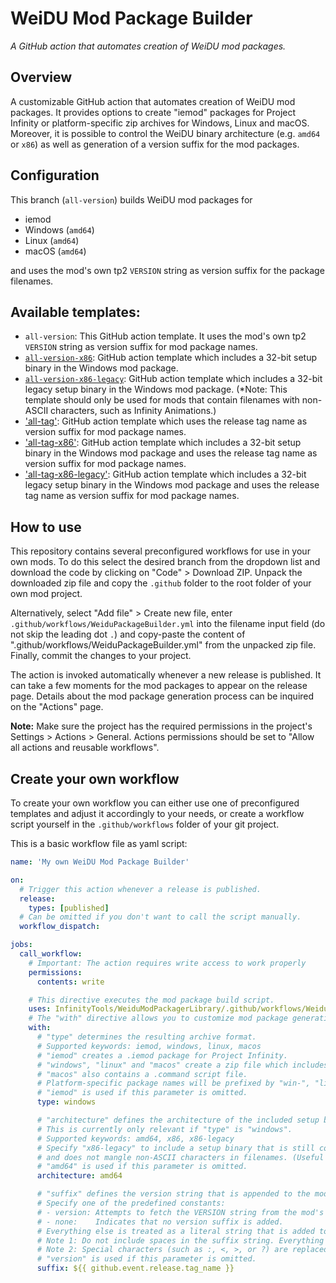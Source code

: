 # WeiDU Mod Package Builder
*A GitHub action that automates creation of WeiDU mod packages.*

## Overview

A customizable GitHub action that automates creation of WeiDU mod packages. It provides options to create "iemod" packages for Project Infinity or platform-specific zip archives for Windows, Linux and macOS. Moreover, it is possible to control the WeiDU binary architecture (e.g. `amd64` or `x86`) as well as generation of a version suffix for the mod packages.

## Configuration

This branch (`all-version`) builds WeiDU mod packages for
- iemod
- Windows (`amd64`)
- Linux (`amd64`)
- macOS (`amd64`)

and uses the mod's own tp2 `VERSION` string as version suffix for the package filenames.

## Available templates:

- `all-version`: This GitHub action template. It uses the mod's own tp2 `VERSION` string as version suffix for mod package names.
- [`all-version-x86`](../../tree/all-version-x86): GitHub action template which includes a 32-bit setup binary in the Windows mod package.
- [`all-version-x86-legacy`](../../tree/all-version-x86-legacy): GitHub action template which includes a 32-bit legacy setup binary in the Windows mod package. (*Note: This template should only be used for mods that contain filenames with non-ASCII characters, such as Infinity Animations.)
- ['all-tag'](../../tree/all-tag): GitHub action template which uses the release tag name as version suffix for mod package names.
- ['all-tag-x86'](../../tree/all-tag-x86): GitHub action template which includes a 32-bit setup binary in the Windows mod package and uses the release tag name as version suffix for mod package names.
- ['all-tag-x86-legacy'](../../tree/all-tag-x86-legacy): GitHub action template which includes a 32-bit legacy setup binary in the Windows mod package and uses the release tag name as version suffix for mod package names.

## How to use

This repository contains several preconfigured workflows for use in your own mods. To do this select the desired branch from the dropdown list and download the code by clicking on "Code" > Download ZIP. Unpack the downloaded zip file and copy the `.github` folder to the root folder of your own mod project.

Alternatively, select "Add file" > Create new file, enter `.github/workflows/WeiduPackageBuilder.yml` into the filename input field (do not skip the leading dot `.`) and copy-paste the content of ".github/workflows/WeiduPackageBuilder.yml" from the unpacked zip file. Finally, commit the changes to your project.

The action is invoked automatically whenever a new release is published. It can take a few moments for the mod packages to appear on the release page. Details about the mod package generation process can be inquired on the "Actions" page.

**Note:** Make sure the project has the required permissions in the project's Settings > Actions > General. Actions permissions should be set to "Allow all actions and reusable workflows".

## Create your own workflow

To create your own workflow you can either use one of preconfigured templates and adjust it accordingly to your needs, or create a workflow script yourself in the `.github/workflows` folder of your git project.

This is a basic workflow file as yaml script:
```yaml
name: 'My own WeiDU Mod Package Builder'

on:
  # Trigger this action whenever a release is published.
  release:
    types: [published]
  # Can be omitted if you don't want to call the script manually.
  workflow_dispatch:

jobs:
  call_workflow:
    # Important: The action requires write access to work properly
    permissions:
      contents: write

    # This directive executes the mod package build script.
    uses: InfinityTools/WeiduModPackagerLibrary/.github/workflows/WeiduModPackagerLibrary.yml@master
    # The "with" directive allows you to customize mod package generation.
    with:
      # "type" determines the resulting archive format.
      # Supported keywords: iemod, windows, linux, macos
      # "iemod" creates a .iemod package for Project Infinity.
      # "windows", "linux" and "macos" create a zip file which includes a compatible setup binary.
      # "macos" also contains a .command script file.
      # Platform-specific package names will be prefixed by "win-", "lin-" and "mac-" respectively.
      # "iemod" is used if this parameter is omitted.
      type: windows

      # "architecture" defines the architecture of the included setup binary.
      # This is currently only relevant if "type" is "windows".
      # Supported keywords: amd64, x86, x86-legacy
      # Specify "x86-legacy" to include a setup binary that is still compatible with older Windows versions
      # and does not mangle non-ASCII characters in filenames. (Useful for mods such as Infinity Animations.)
      # "amd64" is used if this parameter is omitted.
      architecture: amd64

      # "suffix" defines the version string that is appended to the mod package filename.
      # Specify one of the predefined constants:
      # - version: Attempts to fetch the VERSION string from the mod's own tp2 file.
      # - none:    Indicates that no version suffix is added.
      # Everything else is treated as a literal string that is added to the mod package name.
      # Note 1: Do not include spaces in the suffix string. Everything after the first space is discarded by the action.
      # Note 2: Special characters (such as :, <, >, or ?) are replaced by underscores.
      # "version" is used if this parameter is omitted.
      suffix: ${{ github.event.release.tag_name }}
```
